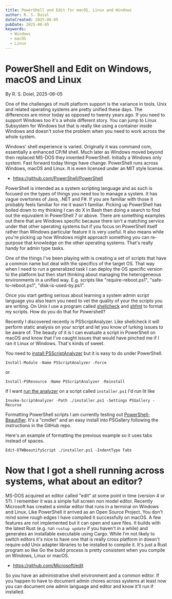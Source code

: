 ```yaml
---
title: PowerShell and Edit for macOS, Linux and Windows
author: R. S. Doiel
dateCreated: 2025-06-05
pubDate: 2025-06-05
keywords:
  - Windows
  - macOS
  - Linux
---
```


# PowerShell and Edit on Windows, macOS and Linux

By R. S. Doiel, 2025-06-05

One of the challenges of multi platform support is the variance in tools. Unix and related operating systems are pretty unified these days. The differences are minor today as opposed to twenty years ago. If you need to support Windows too it's a whole different story. You can jump to Linux Subsystem for Windows but that is really like using a container inside Windows and doesn't solve the problem when you need to work across the whole system. 

Windows' shell experience is varied. Originally it was command com, essentially a enhanced CP/M shell. Much later as Windows moved beyond then replaced MS-DOS they invented PowerShell. Initially a Windows only system. Fast forward today things have change. PowerShell runs across Windows, macOS and Linux. It is even licensed under an MIT style license.

- <https://github.com/PowerShell/PowerShell>

PowerShell is intended as a system scripting language and as such is focused on the types of things you need too to manage a system. It has vague overtones of Java, .NET and F#. If you are familiar with those it probably feels familiar for me it wasn't familiar. Picking up PowerShell has boiled down to my thinking I can do X in Bash then doing a search to find out the equivalent in PowerShell 7 or above.  There are something examples out there that are Windows specific because there isn't a matching service under that other operating systems but if you focus on PowerShell itself rather than Windows particular feature it is very useful. It also means while you're picking up how Windows might approach something you can re-purpose that knowledge on the other operating systems. That's really handy for admin type tasks.

One of the things I've been playing with is creating a set of scripts that have a common name but deal with the specifics of the target OS. That way when I need to run a generalized task I can deploy the OS specific version to the platform but then start thinking about managing the heterogeneous environments in a unified way. E.g. scripts like "require-reboot.ps1", "safe-to-reboot.ps1", "disk-is-used-by.ps1".

Once you start getting serious about learning a system admin script language you also learn you need to vet the quality of your the scripts you are writing. On Unix I use a program called [shellcheck](https://www.shellcheck.net/) and [shfmt](https://github.com/patrickvane/shfmt) to format my scripts. How do you do that for Powershell?

Recently I discovered recently is PSScriptAnalyzer. Like shellcheck it will perform static analysis on your script and let you know of lurking issues to be aware of. The beauty of it is I can evaluate a script in PowerShell on macOS and know that I've caught issues that would have pinched me if I ran it Linux or Windows.  That's kinds of sweet.

You need to [install PSScriptAnalyzer](https://learn.microsoft.com/en-us/powershell/utility-modules/psscriptanalyzer/overview?view=ps-modules) but it is easy to do under PowerShell.

~~~pwsh
Install-Module -Name PSScriptAnalyzer -Force
~~~

or

~~~pwsh
Install-PSResource -Name PSScriptAnalyzer -Reinstall
~~~

If I want [run the analyzer](https://learn.microsoft.com/en-us/powershell/utility-modules/psscriptanalyzer/using-scriptanalyzer?view=ps-modules&source=recommendations) on a script called `installer.ps1` I'd run lit like

~~~psh
Invoke-ScriptAnalyzer -Path ./installer.ps1 -Settings PSGallery -Recurse
~~~

Formatting PowerShell scripts I am currently testing out [PowerShell-Beautifier](https://github.com/DTW-DanWard/PowerShell-Beautifier). It's a "cmdlet" and an easy install into PSGallery following the instructions in the GitHub repo.

Here's an example of formatting the previous example so it uses tabs instead of spaces.

~~~pwsh
Edit-DTWBeautifyScript ./installer.ps1 -IndentType Tabs
~~~

# Now that I got a shell running across systems, what about an editor?

MS-DOS acquired an editor called "edit" at some point in time (version 4 or 5?).  I remember it was a simple full screen non model editor. Recently Microsoft has created a similar editor that runs in a terminal on Windows and Linux. Like PowerShell it arrived as an Open Source Project. You don't mind some rough edges I have compiled it successfully on macOS. A few features are not implemented but it can open and save files.  It builds with the latest Rust (e.g. run `rustup update` if you haven't in a while) and generates an installable executable using Cargo. While I'm not likely to switch editors it's nice to have one that is really cross platform in doesn't require odd Unix adapter libraries to be installed to compile it. It's just a Rust program so like Go the build process is pretty consistent when you compile on Windows, Linux or macOS.

- <https://github.com/Microsoft/edit>

So you have an administrative shell environment and a common editor. If you happen to have to document admin chores across systems at least now you can document one admin language and editor and know it'll run if installed.